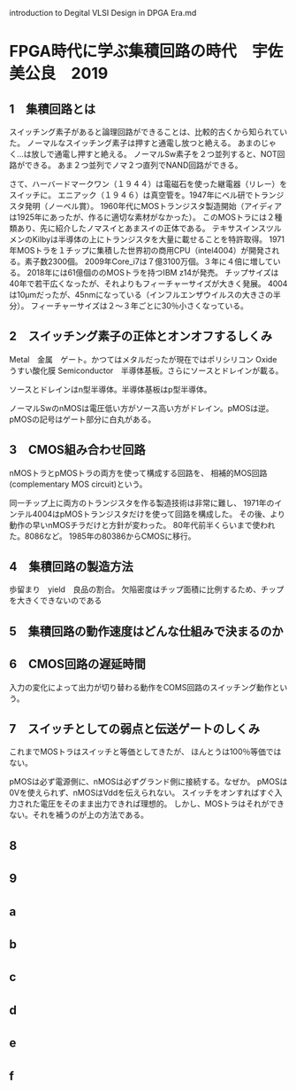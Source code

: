 introduction to Degital VLSI Design in DPGA Era.md

# FPGA時代に学ぶ集積回路の時代　宇佐美公良　2019

## 1　集積回路とは

スイッチング素子があると論理回路ができることは、比較的古くから知られていた。
ノーマルなスイッチング素子は押すと通電し放つと絶える。
あまのじゃく…は放しで通電し押すと絶える。
ノーマルSw素子を２つ並列すると、NOT回路ができる。
あま２つ並列でノマ２つ直列でNAND回路ができる。

さて、ハーバードマークワン（１９４４）は電磁石を使った継電器（リレー）をスイッチに。
エニアック（１９４６）は真空管を。1947年にベル研でトランジスタ発明（ノーベル賞）。
1960年代にMOSトランジスタ製造開始（アイディアは1925年にあったが、作るに適切な素材がなかった）。
このMOSトラには２種類あり、先に紹介したノマスイとあまスイの正体である。
テキサスインスツルメンのKilbyは半導体の上にトランジスタを大量に載せることを特許取得。
1971年MOSトラを１チップに集積した世界初の商用CPU（intel4004）が開発される。素子数2300個。
2009年Core_i7は７億3100万個。３年に４倍に増している。
2018年には61億個ののMOSトラを持つIBM z14が発売。
チップサイズは40年で若干広くなったが、それよりもフィーチャーサイズが大きく発展。
4004は10μmだったが、45nmになっている（インフルエンザウイルスの大きさの半分）。
フィーチャーサイズは２～３年ごとに30％小さくなっている。

## 2　スイッチング素子の正体とオンオフするしくみ

Metal　金属　ゲート。かつてはメタルだったが現在ではポリシリコン
Oxide　うすい酸化膜
Semiconductor　半導体基板。さらにソースとドレインが載る。

ソースとドレインはn型半導体。半導体基板はp型半導体。

ノーマルSwのnMOSは電圧低い方がソース高い方がドレイン。pMOSは逆。
pMOSの記号はゲート部分に白丸がある。


## 3　CMOS組み合わせ回路

nMOSトラとpMOSトラの両方を使って構成する回路を、
相補的MOS回路(complementary MOS circuit)という。

同一チップ上に両方のトランジスタを作る製造技術は非常に難し、
1971年のインテル4004はpMOSトランジスタだけを使って回路を構成した。
その後、より動作の早いnMOSチラだけと方針が変わった。
80年代前半くらいまで使われた。8086など。
1985年の80386からCMOSに移行。

## 4　集積回路の製造方法

歩留まり　yield　良品の割合。
欠陥密度はチップ面積に比例するため、チップを大きくできないのである

## 5　集積回路の動作速度はどんな仕組みで決まるのか

## 6　CMOS回路の遅延時間

入力の変化によって出力が切り替わる動作をCOMS回路のスイッチング動作という。

## 7　スイッチとしての弱点と伝送ゲートのしくみ

これまでMOSトラはスイッチと等価としてきたが、
ほんとうは100％等価ではない。

pMOSは必ず電源側に、nMOSは必ずグランド側に接続する。なぜか。
pMOSは0Vを使えられず、nMOSはVddを伝えられない。
スイッチをオンすればすぐ入力された電圧をそのまま出力できれば理想的。
しかし、MOSトラはそれができない。それを補うのが上の方法である。


## 8　

## 9 　

## a　

## b　

## c　

## d　

## e　

## f　

